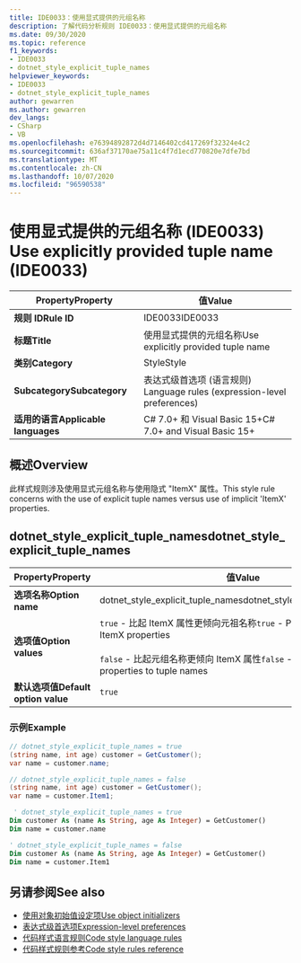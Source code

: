 ```yaml
---
title: IDE0033：使用显式提供的元组名称
description: 了解代码分析规则 IDE0033：使用显式提供的元组名称
ms.date: 09/30/2020
ms.topic: reference
f1_keywords:
- IDE0033
- dotnet_style_explicit_tuple_names
helpviewer_keywords:
- IDE0033
- dotnet_style_explicit_tuple_names
author: gewarren
ms.author: gewarren
dev_langs:
- CSharp
- VB
ms.openlocfilehash: e76394892872d4d7146402cd417269f32324e4c2
ms.sourcegitcommit: 636af37170ae75a11c4f7d1ecd770820e7dfe7bd
ms.translationtype: MT
ms.contentlocale: zh-CN
ms.lasthandoff: 10/07/2020
ms.locfileid: "96590538"
---
```

# <a name="use-explicitly-provided-tuple-name-ide0033"></a><span data-ttu-id="9ac77-103">使用显式提供的元组名称 (IDE0033) </span><span class="sxs-lookup"><span data-stu-id="9ac77-103">Use explicitly provided tuple name (IDE0033)</span></span>

|<span data-ttu-id="9ac77-104">Property</span><span class="sxs-lookup"><span data-stu-id="9ac77-104">Property</span></span>|<span data-ttu-id="9ac77-105">值</span><span class="sxs-lookup"><span data-stu-id="9ac77-105">Value</span></span>|
|-|-|
| <span data-ttu-id="9ac77-106">**规则 ID**</span><span class="sxs-lookup"><span data-stu-id="9ac77-106">**Rule ID**</span></span> | <span data-ttu-id="9ac77-107">IDE0033</span><span class="sxs-lookup"><span data-stu-id="9ac77-107">IDE0033</span></span> |
| <span data-ttu-id="9ac77-108">**标题**</span><span class="sxs-lookup"><span data-stu-id="9ac77-108">**Title**</span></span> | <span data-ttu-id="9ac77-109">使用显式提供的元组名称</span><span class="sxs-lookup"><span data-stu-id="9ac77-109">Use explicitly provided tuple name</span></span> |
| <span data-ttu-id="9ac77-110">**类别**</span><span class="sxs-lookup"><span data-stu-id="9ac77-110">**Category**</span></span> | <span data-ttu-id="9ac77-111">Style</span><span class="sxs-lookup"><span data-stu-id="9ac77-111">Style</span></span> |
| <span data-ttu-id="9ac77-112">**Subcategory**</span><span class="sxs-lookup"><span data-stu-id="9ac77-112">**Subcategory**</span></span> | <span data-ttu-id="9ac77-113">表达式级首选项 (语言规则) </span><span class="sxs-lookup"><span data-stu-id="9ac77-113">Language rules (expression-level preferences)</span></span> |
| <span data-ttu-id="9ac77-114">**适用的语言**</span><span class="sxs-lookup"><span data-stu-id="9ac77-114">**Applicable languages**</span></span> | <span data-ttu-id="9ac77-115">C# 7.0+ 和 Visual Basic 15+</span><span class="sxs-lookup"><span data-stu-id="9ac77-115">C# 7.0+ and Visual Basic 15+</span></span> |

## <a name="overview"></a><span data-ttu-id="9ac77-116">概述</span><span class="sxs-lookup"><span data-stu-id="9ac77-116">Overview</span></span>

<span data-ttu-id="9ac77-117">此样式规则涉及使用显式元组名称与使用隐式 "ItemX" 属性。</span><span class="sxs-lookup"><span data-stu-id="9ac77-117">This style rule concerns with the use of explicit tuple names versus use of implicit 'ItemX' properties.</span></span>

## <a name="dotnet_style_explicit_tuple_names"></a><span data-ttu-id="9ac77-118">dotnet_style_explicit_tuple_names</span><span class="sxs-lookup"><span data-stu-id="9ac77-118">dotnet_style_explicit_tuple_names</span></span>

|<span data-ttu-id="9ac77-119">Property</span><span class="sxs-lookup"><span data-stu-id="9ac77-119">Property</span></span>|<span data-ttu-id="9ac77-120">值</span><span class="sxs-lookup"><span data-stu-id="9ac77-120">Value</span></span>|
|-|-|
| <span data-ttu-id="9ac77-121">**选项名称**</span><span class="sxs-lookup"><span data-stu-id="9ac77-121">**Option name**</span></span> | <span data-ttu-id="9ac77-122">dotnet_style_explicit_tuple_names</span><span class="sxs-lookup"><span data-stu-id="9ac77-122">dotnet_style_explicit_tuple_names</span></span>
| <span data-ttu-id="9ac77-123">**选项值**</span><span class="sxs-lookup"><span data-stu-id="9ac77-123">**Option values**</span></span> | <span data-ttu-id="9ac77-124">`true` - 比起 ItemX 属性更倾向元祖名称</span><span class="sxs-lookup"><span data-stu-id="9ac77-124">`true` - Prefer tuple names to ItemX properties</span></span><br /><br /><span data-ttu-id="9ac77-125">`false` - 比起元组名称更倾向 ItemX 属性</span><span class="sxs-lookup"><span data-stu-id="9ac77-125">`false` - Prefer ItemX properties to tuple names</span></span> |
| <span data-ttu-id="9ac77-126">**默认选项值**</span><span class="sxs-lookup"><span data-stu-id="9ac77-126">**Default option value**</span></span> | `true` |

### <a name="example"></a><span data-ttu-id="9ac77-127">示例</span><span class="sxs-lookup"><span data-stu-id="9ac77-127">Example</span></span>

```csharp
// dotnet_style_explicit_tuple_names = true
(string name, int age) customer = GetCustomer();
var name = customer.name;

// dotnet_style_explicit_tuple_names = false
(string name, int age) customer = GetCustomer();
var name = customer.Item1;
```

```vb
 ' dotnet_style_explicit_tuple_names = true
Dim customer As (name As String, age As Integer) = GetCustomer()
Dim name = customer.name

' dotnet_style_explicit_tuple_names = false
Dim customer As (name As String, age As Integer) = GetCustomer()
Dim name = customer.Item1
```

## <a name="see-also"></a><span data-ttu-id="9ac77-128">另请参阅</span><span class="sxs-lookup"><span data-stu-id="9ac77-128">See also</span></span>

- [<span data-ttu-id="9ac77-129">使用对象初始值设定项</span><span class="sxs-lookup"><span data-stu-id="9ac77-129">Use object initializers</span></span>](ide0017.md)
- [<span data-ttu-id="9ac77-130">表达式级首选项</span><span class="sxs-lookup"><span data-stu-id="9ac77-130">Expression-level preferences</span></span>](expression-level-preferences.md)
- [<span data-ttu-id="9ac77-131">代码样式语言规则</span><span class="sxs-lookup"><span data-stu-id="9ac77-131">Code style language rules</span></span>](language-rules.md)
- [<span data-ttu-id="9ac77-132">代码样式规则参考</span><span class="sxs-lookup"><span data-stu-id="9ac77-132">Code style rules reference</span></span>](index.md)
